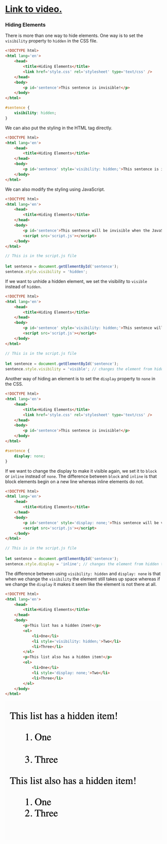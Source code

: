 # [Link to video.](https://www.youtube.com/watch?v=gWuzeDRfITs&list=PLVD25niNi0Bk1YWMw3RRMgqYjCRoZYisT)

### Hiding Elements

There is more than one way to hide elements. One way is to set the `visibility` property to `hidden` in the CSS file.

```html
<!DOCTYPE html>
<html lang='en'>
    <head>
        <title>Hiding Elements</title>
        <link href='style.css' rel='stylesheet' type='text/css' />
    </head>
    <body>
        <p id='sentence'>This sentence is invisible!</p>
    </body>
</html>
```

```css
#sentence {
    visibility: hidden;
}
```

We can also put the styling in the HTML tag directly.

```html
<!DOCTYPE html>
<html lang='en'>
    <head>
        <title>Hiding Elements</title>
    </head>
    <body>
        <p id='sentence' style='visibility: hidden;'>This sentence is invisible!</p>
    </body>
</html>
```

We can also modify the styling using JavaScript.

```html
<!DOCTYPE html>
<html lang='en'>
    <head>
        <title>Hiding Elements</title>
    </head>
    <body>
        <p id='sentence'>This sentence will be invisible when the JavaScript runs!</p>    
        <script src='script.js'></script>
    </body>
</html>
```

```js
// This is in the script.js file

let sentence = document.getElementById('sentence');
sentence.style.visibility = 'hidden';
```

If we want to unhide a hidden element, we set the visibility to `visible` instead of `hidden`.

```html
<!DOCTYPE html>
<html lang='en'>
    <head>
        <title>Hiding Elements</title>
    </head>
    <body>
        <p id='sentence' style='visibility: hidden;'>This sentence will be visible when the JavaScript runs!</p>
        <script src='script.js'></script>
    </body>
</html>
```

```js
// This is in the script.js file

let sentence = document.getElementById('sentence');
sentence.style.visibility = 'visible'; // changes the element from hidden to visible
```

Another way of hiding an element is to set the `display` property to `none` in the CSS.

```html
<!DOCTYPE html>
<html lang='en'>
    <head>
        <title>Hiding Elements</title>
        <link href='style.css' rel='stylesheet' type='text/css' />
    </head>
    <body>
        <p id='sentence'>This sentence is invisible!</p>
    </body>
</html>
```

```css
#sentence {
    display: none;
}
```

If we want to change the display to make it visible again, we set it to `block` or `inline` instead of `none`. The difference between `block` and `inline` is that block elements begin on a new line whereas inline elements do not.

```html
<!DOCTYPE html>
<html lang='en'>
    <head>
        <title>Hiding Elements</title>
    </head>
    <body>
        <p id='sentence' style='display: none;'>This sentence will be visible when the JavaScript runs!</p>
        <script src='script.js'></script>
    </body>
</html>
```

```js
// This is in the script.js file

let sentence = document.getElementById('sentence');
sentence.style.display = 'inline'; // changes the element from hidden to visible
```

The difference between using `visibility: hidden` and `display: none` is that when we change the `visibility` the element still takes up space whereas if we change the `display` it makes it seem like the element is not there at all.

```html
<!DOCTYPE html>
<html lang='en'>
    <head>
        <title>Hiding Elements</title>
    </head>
    <body>
        <p>This list has a hidden item!</p>
        <ol>
            <li>One</li>
            <li style='visibility: hidden;'>Two</li>
            <li>Three</li>
        </ol>
        <p>This list also has a hidden item!</p>
        <ol>
            <li>One</li>
            <li style='display: none;'>Two</li>
            <li>Three</li>
        </ol>
    </body>
</html>
```

![](../../Images/html_hiding.png)
